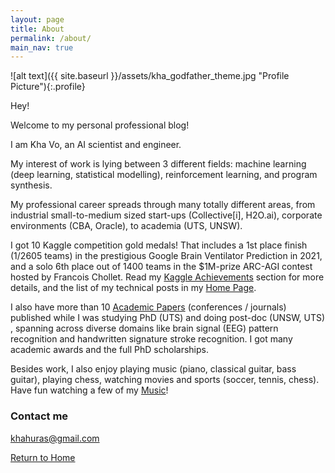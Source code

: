 ```yaml
---
layout: page
title: About
permalink: /about/
main_nav: true
---
```

![alt text]({{ site.baseurl }}/assets/kha_godfather_theme.jpg "Profile Picture"){:.profile}

Hey!

Welcome to my personal professional blog! <br>

I am Kha Vo, an AI scientist and engineer. <br>

My interest of work is lying between 3 different fields: machine learning (deep learning, statistical modelling), reinforcement learning, and program synthesis. <br>

My professional career spreads through many totally different areas, from industrial small-to-medium sized start-ups (Collective[i], H2O.ai),  corporate environments (CBA, Oracle), to academia (UTS, UNSW). <br>

I got 10 Kaggle competition gold medals! That includes a 1st place finish (1/2605 teams) in the prestigious Google Brain Ventilator Prediction in 2021, and a solo 6th place out of 1400 teams in the $1M-prize ARC-AGI contest hosted by Francois Chollet. Read my [Kaggle Achievements](https://khavo.ai/kaggle) section for more details, and the list of my technical posts in my [Home Page](https://khavo.ai). <br>

I also have more than 10 [Academic Papers](https://khavo.ai/papers) (conferences / journals) published while I was studying PhD (UTS) and doing post-doc (UNSW, UTS) , spanning across diverse domains like brain signal (EEG) pattern recognition and handwritten signature stroke recognition. I got many academic awards and the full PhD scholarships. <br>

Besides work, I also enjoy playing music (piano, classical guitar, bass guitar), playing chess, watching movies and sports (soccer, tennis, chess). Have fun watching a few of my [Music](https://khavo.ai/music)! <br>


### Contact me <br>

[khahuras@gmail.com](mailto:khahuras@gmail.com) 

[Return to Home](https://khavo.ai)
